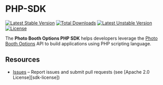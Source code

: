 # PHP-SDK

[![Latest Stable Version](https://poser.pugx.org/pbo/php-sdk/v/stable.svg)](https://packagist.org/packages/pbousa/php-sdk)
[![Total Downloads](https://poser.pugx.org/pbo/php-sdk/downloads.svg)](https://packagist.org/packages/pbousa/php-sdk)
[![Latest Unstable Version](https://poser.pugx.org/pbo/php-sdk/v/unstable.svg)](https://packagist.org/packages/pbousa/php-sdk)
[![License](https://poser.pugx.org/pbo/php-sdk/license.svg)](https://packagist.org/packages/pbousa/php-sdk)

The **Photo Booth Options PHP SDK** helps developers leverage the [Photo Booth Options][pbousa] API to build 
applications using PHP scripting language.

## Resources
* [Issues][sdk-issues] – Report issues and submit pull requests (see [Apache 2.0 License][sdk-license])

[sdk-issues]: https://github.com/pbousa/php-sdk/issues

[pbousa]: http://www.pbousa.com/